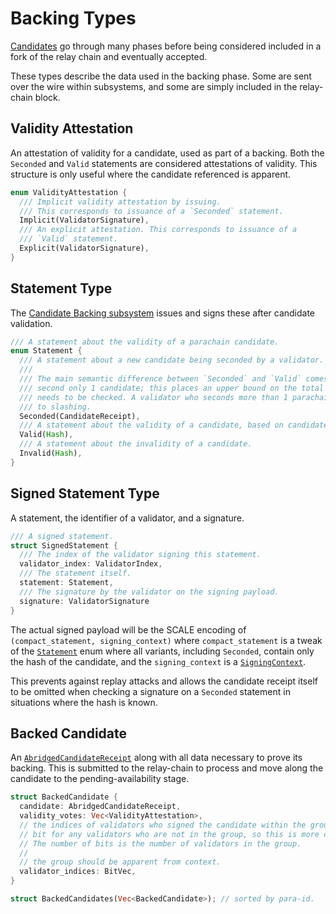 # Backing Types

[Candidates](candidate.html) go through many phases before being considered included in a fork of the relay chain and eventually accepted.

These types describe the data used in the backing phase. Some are sent over the wire within subsystems, and some are simply included in the relay-chain block.

## Validity Attestation

An attestation of validity for a candidate, used as part of a backing. Both the `Seconded` and `Valid` statements are considered attestations of validity. This structure is only useful where the candidate referenced is apparent.

```rust
enum ValidityAttestation {
  /// Implicit validity attestation by issuing.
  /// This corresponds to issuance of a `Seconded` statement.
  Implicit(ValidatorSignature),
  /// An explicit attestation. This corresponds to issuance of a
  /// `Valid` statement.
  Explicit(ValidatorSignature),
}
```

## Statement Type

The [Candidate Backing subsystem](../node/backing/candidate-backing.html) issues and signs these after candidate validation.

```rust
/// A statement about the validity of a parachain candidate.
enum Statement {
  /// A statement about a new candidate being seconded by a validator. This is an implicit validity vote.
  ///
  /// The main semantic difference between `Seconded` and `Valid` comes from the fact that every validator may
  /// second only 1 candidate; this places an upper bound on the total number of candidates whose validity
  /// needs to be checked. A validator who seconds more than 1 parachain candidate per relay head is subject
  /// to slashing.
  Seconded(CandidateReceipt),
  /// A statement about the validity of a candidate, based on candidate's hash.
  Valid(Hash),
  /// A statement about the invalidity of a candidate.
  Invalid(Hash),
}
```

## Signed Statement Type

A statement, the identifier of a validator, and a signature.

```rust
/// A signed statement.
struct SignedStatement {
  /// The index of the validator signing this statement.
  validator_index: ValidatorIndex,
  /// The statement itself.
  statement: Statement,
  /// The signature by the validator on the signing payload.
  signature: ValidatorSignature
}
```

The actual signed payload will be the SCALE encoding of `(compact_statement, signing_context)` where
`compact_statement` is a tweak of the [`Statement`](#statement) enum where all variants, including `Seconded`, contain only the hash of the candidate, and the `signing_context` is a [`SigningContext`](../types#signing-context).

This prevents against replay attacks and allows the candidate receipt itself to be omitted when checking a signature on a `Seconded` statement in situations where the hash is known.

## Backed Candidate

An [`AbridgedCandidateReceipt`](candidate.html#abridgedcandidatereceipt) along with all data necessary to prove its backing. This is submitted to the relay-chain to process and move along the candidate to the pending-availability stage.

```rust
struct BackedCandidate {
  candidate: AbridgedCandidateReceipt,
  validity_votes: Vec<ValidityAttestation>,
  // the indices of validators who signed the candidate within the group. There is no need to include
  // bit for any validators who are not in the group, so this is more compact.
  // The number of bits is the number of validators in the group.
  //
  // the group should be apparent from context.
  validator_indices: BitVec,
}

struct BackedCandidates(Vec<BackedCandidate>); // sorted by para-id.
```

